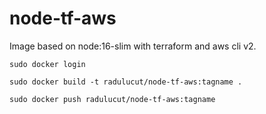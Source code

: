 # node-tf-aws

Image based on node:16-slim with terraform and aws cli v2.

```
sudo docker login

sudo docker build -t radulucut/node-tf-aws:tagname .

sudo docker push radulucut/node-tf-aws:tagname
```
